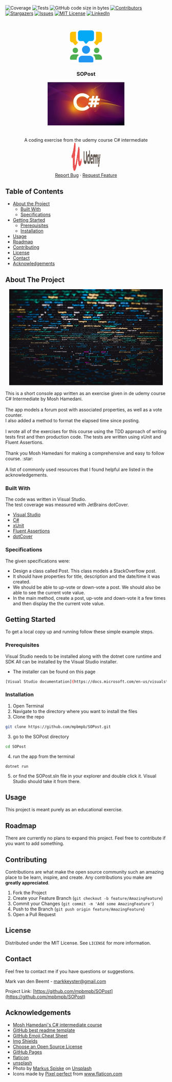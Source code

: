 
<!-- PROJECT SHIELDS -->
<!--
*** I'm using markdown "reference style" links for readability.
*** Reference links are enclosed in brackets [ ] instead of parentheses ( ).
*** See the bottom of this document for the declaration of the reference variables
*** for contributors-url, forks-url, etc. This is an optional, concise syntax you may use.
*** https://www.markdownguide.org/basic-syntax/#reference-style-links
-->
![Coverage][coverage-shield]
![Tests][tests-shield]
![GitHub code size in bytes][codesize-shield]
[![Contributors][contributors-shield]][contributors-url]
[![Stargazers][stars-shield]][stars-url]
[![Issues][issues-shield]][issues-url]
[![MIT License][license-shield]][license-url]
[![LinkedIn][linkedin-shield]][linkedin-url]




<!-- PROJECT LOGO -->
<br />
<p align="center">
<a href="https://github.com/mpbmpb/SOPost">
   <img src="/gitAssets/forum.svg" height="100" width="100">
</a>

  <h3 align="center">SOPost</h3>

  <p align="center">
    <a href="https://www.udemy.com/course/csharp-intermediate-classes-interfaces-and-oop">
    <img src="/gitAssets/csharpintermediate.jpg"></a>
    <br />
    <br />
    <br />
    A coding exercise from the udemy course C# intermediate
    <br />
    <a href="https://www.udemy.com"><img src="/gitAssets/udemylogo.svg" height="90" width="90"></a>
    <br />
    <a href="https://github.com/mpbmpb/SOPost/issues">Report Bug</a>
    ·
    <a href="https://github.com/mpbmpb/SOPost/issues">Request Feature</a>
  </p>
</p>



<!-- TABLE OF CONTENTS -->
## Table of Contents

* [About the Project](#about-the-project)
  * [Built With](#built-with)
  * [Specifications](#specifications)
* [Getting Started](#getting-started)
  * [Prerequisites](#prerequisites)
  * [Installation](#installation)
* [Usage](#usage)
* [Roadmap](#roadmap)
* [Contributing](#contributing)
* [License](#license)
* [Contact](#contact)
* [Acknowledgements](#acknowledgements)



<!-- ABOUT THE PROJECT -->
## About The Project
<p align="center">
  <img src="/gitAssets/code.jpg" width="480" height="300">
</p>
This is a short console app written as an exercise given in de udemy course C# Intermediate by Mosh Hamedani.
<br/>
<br/>
The app models a forum post with associated properties, as well as a vote counter.
<br/>
I also added a method to format the elapsed time since posting.
<br/>
<br/>
I wrote all of the exercises for this course using the TDD approach of writing tests first and then production code.
The tests are written using xUnit and Fluent Assertions.
<br/>
<br/>
Thank you Mosh Hamedani for making a comprehensive and easy to follow course. :star:
<br/>
<br/>
A list of commonly used resources that I found helpful are listed in the acknowledgements.

### Built With
The code was written in Visual Studio.<br/>
The test coverage was measured with JetBrains dotCover.

* [Visual Studio](https://docs.microsoft.com/en-us/visualstudio/install/install-visual-studio?view=vs-2019)
* [C#](https://docs.microsoft.com/en-us/dotnet/csharp)
* [xUnit](https://xunit.net)
* [Fluent Assertions](https://fluentassertions.com/)
* [dotCover](https://www.jetbrains.com/dotcover/)

### Specifications
The given specifications were:

* Design a class called Post. This class models a StackOverflow post. 
* It should have properties for title, description and the date/time it was created. 
* We should be able to up-vote or down-vote a post. We should also be able to see the current vote value. 
* In the main method, create a post, up-vote and down-vote it a few times and then display the the current vote value.


<!-- GETTING STARTED -->
## Getting Started

To get a local copy up and running follow these simple example steps.

### Prerequisites

Visual Studio needs to be installed along with the dotnet core runtime and SDK
All can be installed by the Visual Studio installer.

* The installer can be found on this page 
```sh
[Visual Studio documentation](https://docs.microsoft.com/en-us/visualstudio/install/install-visual-studio?view=vs-2019)
```

### Installation

1. Open Terminal
2. Navigate to the directory where you want to install the files
3. Clone the repo
```sh
git clone https://github.com/mpbmpb/SOPost.git
```
3. go to the SOPost directory
```sh
cd SOPost
```
4. run the app from the terminal
```
dotnet run
```
5. or find the SOPost.sln file in your explorer and double click it.
   Visual Studio should take it from there.


<!-- USAGE EXAMPLES -->
## Usage

This project is meant purely as an educational exercise.

<!-- ROADMAP -->
## Roadmap

There are currently no plans to expand this project.
Feel free to contribute if you want to add something.

<!-- CONTRIBUTING -->
## Contributing

Contributions are what make the open source community such an amazing place to be learn, inspire, and create. Any contributions you make are **greatly appreciated**.

1. Fork the Project
2. Create your Feature Branch (`git checkout -b feature/AmazingFeature`)
3. Commit your Changes (`git commit -m 'Add some AmazingFeature'`)
4. Push to the Branch (`git push origin feature/AmazingFeature`)
5. Open a Pull Request



<!-- LICENSE -->
## License

Distributed under the MIT License. See `LICENSE` for more information.



<!-- CONTACT -->
## Contact
Feel free to contact me if you have questions or suggestions.

Mark van den Beemt - markkeyster@gmail.com

Project Link: [https://github.com/mpbmpb/SOPost](https://github.com/mpbmpb/SOPost)



<!-- ACKNOWLEDGEMENTS -->
## Acknowledgements
* [Mosh Hamedani's C# intermediate course](https://www.udemy.com/course/csharp-intermediate-classes-interfaces-and-oop)
* [GitHub best readme template](https://github.com/othneildrew/Best-README-Template)
* [GitHub Emoji Cheat Sheet](https://www.webpagefx.com/tools/emoji-cheat-sheet)
* [Img Shields](https://shields.io)
* [Choose an Open Source License](https://choosealicense.com)
* [GitHub Pages](https://pages.github.com)
* [flaticon](https://www.flaticon.com)
* [unsplash](https://unsplash.com)
* <span>Photo by <a href="https://unsplash.com/@markusspiske?utm_source=unsplash&amp;utm_medium=referral&amp;utm_content=creditCopyText">Markus Spiske</a> on <a href="https://unsplash.com/s/photos/code?utm_source=unsplash&amp;utm_medium=referral&amp;utm_content=creditCopyText">Unsplash</a></span>
* Icons made by <a href="https://www.flaticon.com/authors/pixel-perfect" title="Pixel perfect">Pixel perfect</a> from <a href="https://www.flaticon.com/" title="Flaticon"> www.flaticon.com</a>



<!-- MARKDOWN LINKS & IMAGES -->
<!-- https://www.markdownguide.org/basic-syntax/#reference-style-links -->
[coverage-shield]: https://img.shields.io/badge/coverage-100%25-brightgreen
[tests-shield]: https://img.shields.io/badge/tests-passing-brightgreen
[contributors-shield]: https://img.shields.io/github/contributors/mpbmpb/SOPost?color=blue&style=flat-square
[contributors-url]: https://github.com/mpbmpb/SOPost/graphs/contributors
[codesize-shield]: https://img.shields.io/github/languages/code-size/mpbmpb/SOPost
[stars-shield]: https://img.shields.io/github/stars/mpbmpb/SOPost
[stars-url]: https://github.com/mpbmpb/SOPost/stargazers
[issues-shield]: https://img.shields.io/github/issues/mpbmpb/SOPost?style=flat-square
[issues-url]: https://github.com/mpbmpb/SOPost/issues
[license-shield]: https://img.shields.io/github/license/mpbmpb/SOPost
[license-url]: https://github.com/mpbmpb/SOPost/blob/master/LICENSE
[linkedin-shield]: https://img.shields.io/badge/-LinkedIn-black.svg?style=flat-square&logo=linkedin&colorB=555
[linkedin-url]: https://www.linkedin.com/in/mark-van-den-beemt-7805011b1/
